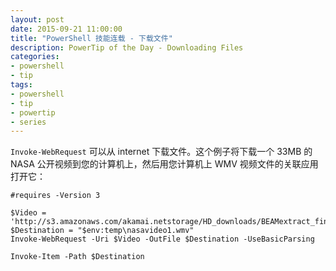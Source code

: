 ```yaml
---
layout: post
date: 2015-09-21 11:00:00
title: "PowerShell 技能连载 - 下载文件"
description: PowerTip of the Day - Downloading Files
categories:
- powershell
- tip
tags:
- powershell
- tip
- powertip
- series
---
```

`Invoke-WebRequest` 可以从 internet 下载文件。这个例子将下载一个 33MB 的 NASA 公开视频到您的计算机上，然后用您计算机上 WMV 视频文件的关联应用打开它：

    #requires -Version 3

    $Video = 'http://s3.amazonaws.com/akamai.netstorage/HD_downloads/BEAMextract_final_revB.wmv'
    $Destination = "$env:temp\nasavideo1.wmv"
    Invoke-WebRequest -Uri $Video -OutFile $Destination -UseBasicParsing

    Invoke-Item -Path $Destination

<!--本文国际来源：[Downloading Files](http://community.idera.com/powershell/powertips/b/tips/posts/downloading-files)-->
